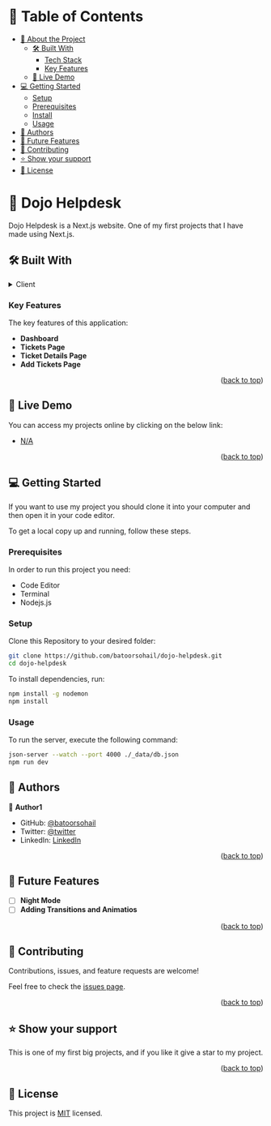 <a name="readme-top"></a>

<!-- TABLE OF CONTENTS -->

# 📗 Table of Contents

- [📖 About the Project](#about-project)
  - [🛠 Built With](#built-with)
    - [Tech Stack](#tech-stack)
    - [Key Features](#key-features)
  - [🚀 Live Demo](#live-demo)
- [💻 Getting Started](#getting-started)
  - [Setup](#setup)
  - [Prerequisites](#prerequisites)
  - [Install](#install)
  - [Usage](#usage)
- [👥 Authors](#authors)
- [🔭 Future Features](#future-features)
- [🤝 Contributing](#contributing)
- [⭐️ Show your support](#support)
- [📝 License](#license)

<!-- PROJECT DESCRIPTION -->

# 📖 Dojo Helpdesk <a name="about-project"></a>

Dojo Helpdesk is a Next.js website. One of my first projects that I have made using Next.js.

## 🛠 Built With <a name="built-with"></a>

<details>
  <summary>Client</summary>
  <ul>
    <li><a href="https://reactjs.org/">Next.js</a></li>
  </ul>
  <ul>
    <li><a href="https://reactjs.org/">TailWindCSS</a></li>
  </ul>
</details
</details>

<!-- Features -->

### Key Features <a name="key-features"></a>

The key features of this application:

- **Dashboard**
- **Tickets Page**
- **Ticket Details Page**
- **Add Tickets Page**

<p align="right">(<a href="#readme-top">back to top</a>)</p>

## 🚀 Live Demo <a name="live-demo"></a>

You can access my projects online by clicking on the below link:

- [N/A]()

<p align="right">(<a href="#readme-top">back to top</a>)</p>

<!-- GETTING STARTED -->

## 💻 Getting Started <a name="getting-started"></a>

If you want to use my project you should clone it into your computer and then open it in your code editor.

To get a local copy up and running, follow these steps.

### Prerequisites

In order to run this project you need:
- Code Editor
- Terminal
- Nodejs.js

### Setup

Clone this Repository to your desired folder:

``` sh
git clone https://github.com/batoorsohail/dojo-helpdesk.git
cd dojo-helpdesk

```
To install dependencies, run:
 
``` sh
npm install -g nodemon
npm install
```

### Usage
To run the server, execute the following command:
``` sh
json-server --watch --port 4000 ./_data/db.json
npm run dev
```

<!-- AUTHORS -->

## 👥 Authors <a name="Sohail Batoor"></a>

👤 **Author1**

- GitHub: [@batoorsohail](https://github.com/batoorsohail)
- Twitter: [@twitter](https://twitter.com/sohailBatoor)
- LinkedIn: [LinkedIn](https://www.linkedin.com/in/sohail-batoor-52429b230/)

<p align="right">(<a href="#readme-top">back to top</a>)</p>

<!-- FUTURE FEATURES -->

## 🔭 Future Features <a name="future-features"></a>

- [ ] **Night Mode**
- [ ] **Adding Transitions and Animatios**

<p align="right">(<a href="#readme-top">back to top</a>)</p>

<!-- CONTRIBUTING -->

## 🤝 Contributing <a name="contributing"></a>

Contributions, issues, and feature requests are welcome!

Feel free to check the [issues page](../../issues/).

<p align="right">(<a href="#readme-top">back to top</a>)</p>

<!-- SUPPORT -->

## ⭐️ Show your support <a name="support"></a>

This is one of my first big projects, and if you like it give a star to my project.

<p align="right">(<a href="#readme-top">back to top</a>)</p>

<!-- LICENSE -->

## 📝 License <a name="license"></a>

This project is [MIT](./LICENSE) licensed.
